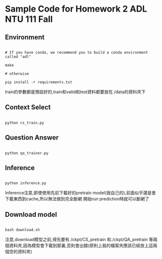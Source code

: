 # Sample Code for Homework 2 ADL NTU 111 Fall

  

## Environment

```shell

# If you have conda, we recommend you to build a conda environment called "adl"

make

# otherwise

pip install -r requirements.txt

```
train的參數都是預設好的,train和valid和test資料都要放在./data的資料夾下


## Context Select

```shell

python cs_train.py

```

## Question Answer

```shell

python qa_trainer.py

```


## Inference

```shell

python inference.py

```
Inference注意,即使使用先前下載好的pretrain model(我自己的),前面似乎還是會下載東西到cache,所以無法做到完全斷網
開始run prediction時就可以斷網了

## Download model

```shell

bash download.sh

```
注意,download模型之前,得先要有./ckpt/CS_pretrain 和./ckpt/QA_pretrain 等兩個資料夾,因為模型會下載到那裏,否則會出錯(原則上我的檔案夾應該已經放上這兩個空的資料夾)
